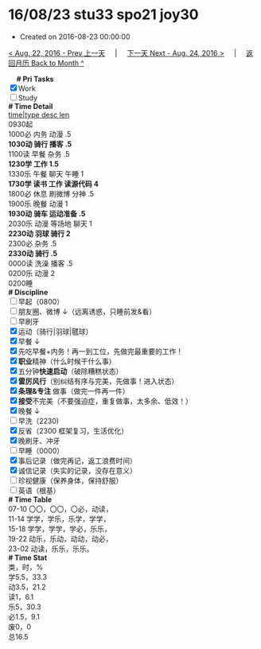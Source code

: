 # 16/08/23 stu33 spo21 joy30

- Created on 2016-08-23 00:00:00

[< Aug. 22, 2016 - Prev 上一天](/_archived/lifelogs/2016/08/d22.md) &nbsp; &nbsp; | &nbsp; &nbsp; [下一天 Next - Aug. 24, 2016 >](/_archived/lifelogs/2016/08/d24.md) &nbsp; &nbsp; |  &nbsp; &nbsp; [返回月历 Back to Month ^](/_archived/lifelogs/2016/08/index.md)
<br/><div><b>     # Pri Tasks</b></div><div><input checked="true" type="checkbox"/>Work</div><div><input type="checkbox"/>Study</div><div><b># Time Detail</b></div><div><u>time|type desc len</u></div><div>0930起</div><div>1000必 内务 动漫 .5</div><div><b>1030动 骑行 播客 .5</b></div><div>1100读 早餐 杂务 .5</div><div><b>1230学 工作 1.5</b></div><div>1330乐 午餐 聊天 午睡 1</div><div><b>1730学 读书 工作 读源代码 4</b></div><div>1800必 休息 刷微博 分神 .5</div><div>1900乐 晚餐 动漫 1</div><div><b>1930动 骑车 运动准备 .5</b></div><div>2030乐 动漫 等场地 聊天 1</div><div><b>2230动 羽球 骑行 2</b></div><div>2300必 杂务 .5</div><div><b>2330动 骑行 .5</b></div><div>0000读 洗澡 播客 .5</div><div>0200乐 动漫 2</div><div>0200睡</div><div><b># Discipline</b></div><div><input type="checkbox"/>早起（0800）</div><div><input type="checkbox"/>朋友圈、微博 ↓（远离诱惑，只睡前发&amp;看）</div><div><input type="checkbox"/>早刷牙</div><div><input checked="true" type="checkbox"/>运动（骑行|羽球|毽球）</div><div><input checked="true" type="checkbox"/>早餐 ↓</div><div><input checked="true" type="checkbox"/>先吃早餐+内务！再一到工位，先做完最重要的工作！</div><div><input checked="true" type="checkbox"/><b>职业</b>精神（什么时候干什么事）</div><div><input checked="true" type="checkbox"/>五分钟<b>快速启动</b>（破除糟糕状态）</div><div><input checked="true" type="checkbox"/><b>雷厉风行</b>（别纠结有序与完美，先做事！进入状态）</div><div><input checked="true" type="checkbox"/><b>条理&amp;专注</b> 做事（做完一件再一件）</div><div><input checked="true" type="checkbox"/><b>接受</b>不完美（不要强迫症，重复做事，太多余、低效！）</div><div><input checked="true" type="checkbox"/>晚餐 ↓</div><div><input type="checkbox"/>早洗（2230)</div><div><input checked="true" type="checkbox"/>反省（2300 框架复习，生活优化）</div><div><input checked="true" type="checkbox"/>晚刷牙、冲牙</div><div><input type="checkbox"/>早睡（0000）</div><div><input checked="true" type="checkbox"/>事后记录（做完再记，返工浪费时间）</div><div><input checked="true" type="checkbox"/>诚信记录（失实的记录，没存在意义）</div><div><input type="checkbox"/>珍视健康（保养身体，保持舒服）</div><div><input type="checkbox"/>英语（根基）</div><div><b># Time Table</b></div><div>07-10 〇〇，〇〇，〇必，动读，</div><div>11-14 学学，学乐，乐学，学学，</div><div>15-18 学学，学学，学必，乐乐，</div><div>19-22 动乐，乐动，动动，动必，</div><div>23-02 动读，乐乐，乐乐。</div><div><b># Time Stat</b></div><div>类，时，%</div><div>学5.5，33.3</div><div>动3.5，21.2</div><div>读1，6.1</div><div>乐5，30.3</div><div>必1.5，9.1</div><div>废0，0</div><div>总16.5</div>
